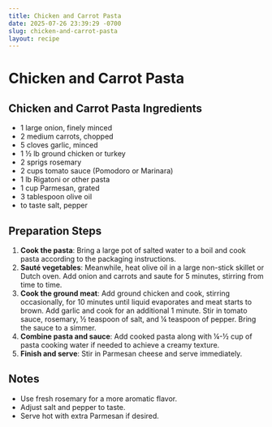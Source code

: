 ```yaml
---
title: Chicken and Carrot Pasta
date: 2025-07-26 23:39:29 -0700
slug: chicken-and-carrot-pasta
layout: recipe
---
```


# Chicken and Carrot Pasta

## Chicken and Carrot Pasta Ingredients
- 1 large onion, finely minced
- 2 medium carrots, chopped
- 5 cloves garlic, minced
- 1 ½ lb ground chicken or turkey
- 2 sprigs rosemary
- 2 cups tomato sauce (Pomodoro or Marinara)
- 1 lb Rigatoni or other pasta
- 1 cup Parmesan, grated
- 3 tablespoon olive oil
- to taste salt, pepper

## Preparation Steps
1. **Cook the pasta**: Bring a large pot of salted water to a boil and cook pasta according to the packaging instructions.
2. **Sauté vegetables**: Meanwhile, heat olive oil in a large non-stick skillet or Dutch oven. Add onion and carrots and saute for 5 minutes, stirring from time to time.
3. **Cook the ground meat**: Add ground chicken and cook, stirring occasionally, for 10 minutes until liquid evaporates and meat starts to brown. Add garlic and cook for an additional 1 minute. Stir in tomato sauce, rosemary, ½ teaspoon of salt, and ¼ teaspoon of pepper. Bring the sauce to a simmer.
4. **Combine pasta and sauce**: Add cooked pasta along with ¼-½ cup of pasta cooking water if needed to achieve a creamy texture.
5. **Finish and serve**: Stir in Parmesan cheese and serve immediately.

## Notes
- Use fresh rosemary for a more aromatic flavor.
- Adjust salt and pepper to taste.
- Serve hot with extra Parmesan if desired.
